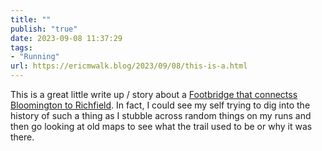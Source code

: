 ```yaml
---
title: ""
publish: "true"
date: 2023-09-08 11:37:29
tags:
- "Running"
url: https://ericmwalk.blog/2023/09/08/this-is-a.html
---
```

This is a great little write up / story about a [Footbridge that connectss Bloomington to Richfield](https://tylervigen.com/the-mystery-of-the-bloomfield-bridge). In fact, I could see my self trying to dig into the history of such a thing as I stubble across random things on my runs and then go looking at old maps to see what the trail used to be or why it was there.